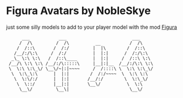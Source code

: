 # Figura Avatars by NobleSkye

just some silly models to add to your player model with the mod [Figura](https://modrinth.com/mod/figura)




```
      ___           ___                         ___     
     /  /\         /  /\          __           /  /\    
    /  /::\       /  /:/         |  |\        /  /::\   
   /__/:/\:\     /  /:/          |  |:|      /  /:/\:\  
  _\_ \:\ \:\   /  /::\____      |  |:|     /  /::\ \:\ 
 /__/\ \:\ \:\ /__/:/\:::::\     |__|:|__  /__/:/\:\ \:\
 \  \:\ \:\_\/ \__\/~|:|~~~~     /  /::::\ \  \:\ \:\_\/
  \  \:\_\:\      |  |:|        /  /:/~~~~  \  \:\ \:\  
   \  \:\/:/      |  |:|       /__/:/        \  \:\_\/  
    \  \::/       |__|:|       \__\/          \  \:\    
     \__\/         \__\|                       \__\/     
```